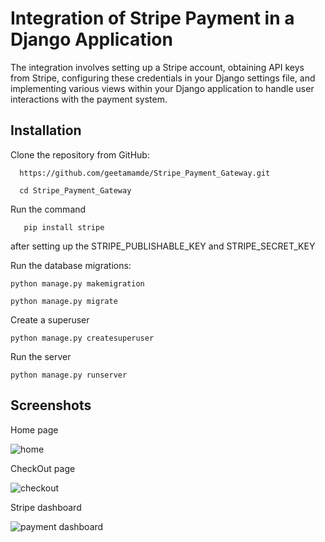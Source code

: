 
# Integration of Stripe Payment in a Django Application

The integration involves setting up a Stripe account, obtaining API keys from Stripe, configuring these credentials in your Django settings file, and implementing various views within your Django application to handle user interactions with the payment system.





## Installation

Clone the repository from GitHub:

```
  https://github.com/geetamamde/Stripe_Payment_Gateway.git

  cd Stripe_Payment_Gateway
```

Run the command

```
   pip install stripe
```
after setting up the STRIPE_PUBLISHABLE_KEY and STRIPE_SECRET_KEY

Run the database migrations:
```
python manage.py makemigration

python manage.py migrate 

```
Create a superuser

```
python manage.py createsuperuser
```

Run the server
```
python manage.py runserver
```
## Screenshots

Home page

![home](https://github.com/geetamamde/Stripe_Payment_Gateway/assets/105689568/3da0b786-e927-4c60-8472-034531e09c5a)

CheckOut page

![checkout](https://github.com/geetamamde/Stripe_Payment_Gateway/assets/105689568/5e799ee1-f543-42dc-846d-983c5e74ab41)


Stripe dashboard 

![payment dashboard](https://github.com/geetamamde/Stripe_Payment_Gateway/assets/105689568/7c9969a1-2595-4eb3-9d37-13661230ab47)



